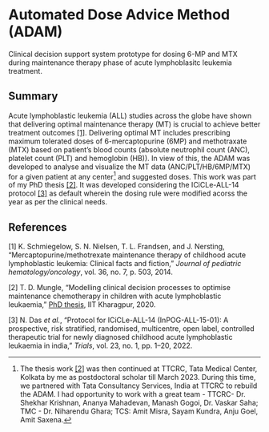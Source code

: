 # Automated Dose Advice Method (ADAM)
Clinical decision support system prototype for dosing 6-MP and MTX during maintenance therapy phase of acute lymphoblasitc leukemia treatment.

## Summary

Acute lymphoblastic leukemia (ALL) studies across the globe have shown
that delivering optimal maintenance therapy (MT) is crucial to achieve
better treatment outcomes [\[1\]](#ref-schmiegelow2014mercaptopurine).
Delivering optimal MT includes prescribing maximum tolerated doses of
6-mercaptopurine (6MP) and methotraxate (MTX) based on patient’s blood
counts (absolute neutrophil count (ANC), platelet count (PLT) and
hemoglobin (HB)). In view of this, the ADAM was developed to
analyse and visualize the MT data (ANC/PLT/HB/6MP/MTX) for a given patient at any center[^1] and suggested doses. This work was part of my PhD thesis [\[2\]](#ref-mungle2020modelling). It was developed considering the ICiCLe-ALL-14 protocol [\[3\]](#ref-das2022protocol) as default wherein the dosing rule were modified acorss the year as per the clinical needs. 

## References

<div id="refs" class="references csl-bib-body">

<div id="ref-schmiegelow2014mercaptopurine" class="csl-entry">

<span class="csl-left-margin">\[1\] </span><span
class="csl-right-inline">K. Schmiegelow, S. N. Nielsen, T. L. Frandsen,
and J. Nersting, “Mercaptopurine/methotrexate maintenance therapy of
childhood acute lymphoblastic leukemia: Clinical facts and fiction,”
*Journal of pediatric hematology/oncology*, vol. 36, no. 7, p. 503,
2014.</span>

</div>

<div id="ref-mungle2020modelling" class="csl-entry">

<span class="csl-left-margin">\[2\] </span><span
class="csl-right-inline">T. D. Mungle, “Modelling clinical decision
processes to optimise maintenance chemotherapy in children with acute
lymphoblastic leukaemia,” [PhD thesis](https://github.com/tmungle/allMT/blob/master/PhD_Thesis_14MM91R12.pdf), IIT Kharagpur, 2020.</span>

</div>

<div id="ref-das2022protocol" class="csl-entry">

<span class="csl-left-margin">\[3\] </span><span
class="csl-right-inline">N. Das *et al.*, “Protocol for ICiCLe-ALL-14
(InPOG-ALL-15-01): A prospective, risk stratified, randomised,
multicentre, open label, controlled therapeutic trial for newly
diagnosed childhood acute lymphoblastic leukaemia in india,” *Trials*,
vol. 23, no. 1, pp. 1–20, 2022.</span>

</div>

</div>

[^1]: The thesis work [\[2\]](#ref-mungle2020modelling) was then continued at
    TTCRC, Tata Medical Center, Kolkata by me as postdoctoral scholar till March 2023. During this time, we partnered with Tata Consultancy Services, India at TTCRC to rebuild the ADAM. I had opportunity to work with a great team - TTCRC- Dr. Shekhar Krishnan, Ananya Mahadevan, Manash Gogoi, Dr. Vaskar Saha; TMC - Dr. Niharendu Ghara; TCS: Amit Misra, Sayam Kundra, Anju Goel, Amit Saxena.
